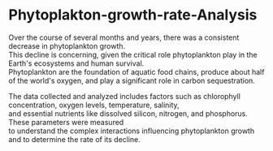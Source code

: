 # Phytoplakton-growth-rate-Analysis
Over the course of several months and years, there was a consistent decrease in phytoplankton growth. 												
This decline is concerning, given the critical role phytoplankton play in the Earth's ecosystems and human survival. 																		
Phytoplankton are the foundation of aquatic food chains, produce about half of the world's oxygen, and play a significant role in carbon sequestration.																		
																		
The data collected and analyzed includes factors such as chlorophyll concentration, oxygen levels, temperature, salinity,																		
 and essential nutrients like dissolved silicon, nitrogen, and phosphorus. These parameters were measured 																		
to understand the complex interactions  influencing phytoplankton growth and to determine the rate of its decline.																		
